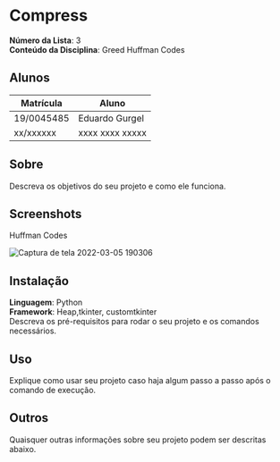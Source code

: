 # Compress



**Número da Lista**: 3<br>
**Conteúdo da Disciplina**: Greed Huffman Codes<br>

## Alunos

|Matrícula | Aluno |
| -- | -- |
| 19/0045485  |  Eduardo Gurgel |
| xx/xxxxxx  |  xxxx xxxx xxxxx |

## Sobre 
Descreva os objetivos do seu projeto e como ele funciona.

## Screenshots
Huffman Codes


![Captura de tela 2022-03-05 190306](https://user-images.githubusercontent.com/51385738/156901380-af96b9f3-c80d-43bd-aa0b-a3456a06954d.jpg)



## Instalação 
**Linguagem**: Python<br>
**Framework**: Heap,tkinter, customtkinter <br>
Descreva os pré-requisitos para rodar o seu projeto e os comandos necessários.

## Uso 
Explique como usar seu projeto caso haja algum passo a passo após o comando de execução.

## Outros 
Quaisquer outras informações sobre seu projeto podem ser descritas abaixo.




